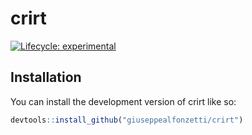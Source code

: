 
<!-- README.md is generated from README.Rmd. Please edit that file -->

# crirt

<!-- badges: start -->

[![Lifecycle:
experimental](https://img.shields.io/badge/lifecycle-experimental-orange.svg)](https://lifecycle.r-lib.org/articles/stages.html#experimental)

<!-- badges: end -->

## Installation

You can install the development version of crirt like so:

``` r
devtools::install_github("giuseppealfonzetti/crirt")
```
